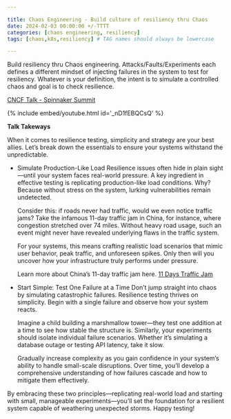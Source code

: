 ```yaml
---

title: Chaos Engineering - Build culture of resiliency thru Chaos  
date: 2024-02-03 00:00:00 +/-TTTT  
categories: [chaos engineering, resiliency]  
tags: [chaos,k8s,resiliency] # TAG names should always be lowercase

---
```


Build resiliency thru Chaos engineering. Attacks/Faults/Experiments each defines a different mindset of injecting failures in the system to test for resiliency. Whatever is your definition, the intent is to simulate a controlled chaos and goal is to check resilience.

[CNCF Talk - Spinnaker Summit](https://www.youtube.com/watch?v=_nD1fEBQCsQ)

{% include embed/youtube.html id='_nD1fEBQCsQ' %}

**Talk Takeways**

When it comes to resilience testing, simplicity and strategy are your best allies. Let’s break down the essentials to ensure your systems withstand the unpredictable.

* Simulate Production-Like Load
    Resilience issues often hide in plain sight—until your system faces real-world pressure. A key ingredient in effective testing is replicating production-like load conditions. Why? Because without stress on the system, lurking vulnerabilities remain undetected.

    Consider this: if roads never had traffic, would we even notice traffic jams? Take the infamous 11-day traffic jam in China, for instance, where congestion stretched over 74 miles. Without heavy road usage, such an event might never have revealed underlying flaws in the traffic system.

    For your systems, this means crafting realistic load scenarios that mimic user behavior, peak traffic, and unforeseen spikes. Only then will you uncover how your infrastructure truly performs under pressure.

    Learn more about China’s 11-day traffic jam here. 
    [11 Days Traffic Jam](https://abcnews.go.com/International/chinas-traffic-jam-lasts-11-days-reaches-74/story?id=11550037)

* Start Simple: Test One Failure at a Time
    Don’t jump straight into chaos by simulating catastrophic failures. Resilience testing thrives on simplicity. Begin with a single failure and observe how your system reacts.

    Imagine a child building a marshmallow tower—they test one addition at a time to see how stable the structure is. Similarly, your experiments should isolate individual failure scenarios. Whether it’s simulating a database outage or testing API latency, take it slow.

    Gradually increase complexity as you gain confidence in your system’s ability to handle small-scale disruptions. Over time, you’ll develop a comprehensive understanding of how failures cascade and how to mitigate them effectively.

By embracing these two principles—replicating real-world load and starting with small, manageable experiments—you’ll set the foundation for a resilient system capable of weathering unexpected storms. Happy testing!


